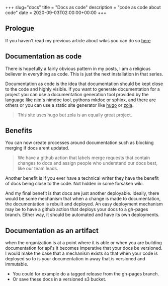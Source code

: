 +++
slug="docs"
title = "Docs as code"
description = "code as code about code"
date = 2020-09-03T02:00:00+00:00
+++

## Prologue

If you haven't read my previous article about wikis you can do so [here](/posts/wiki)

## Documentation as code

There is hopefully a fairly obvious pattern in my posts, I am a religious believer in everything
as code. This is just the next installation in that series. 

Documentation as code is the idea that documentation should be kept close to the code and highly
visible. If you want to generate documentation for a project you can use a documentation generation
tool provided by the language like [nim's](https://nim-lang.org) nimdoc tool, pythons mkdoc or sphinx,
and there are others or you can use a static site generator like [hugo](https://gohugo.io/) or 
[zola](https://www.getzola.org/).

> This site uses hugo but zola is an equally great project.

## Benefits

You can now create processes around documentation such as blocking merging if docs arent updated. 

> We have a github action that labels merge requests that contain changes to docs and assign people 
> who understand our docs best, like our team leads.

Another benefit is if you ever have a technical writer they have the benefit of docs being close to 
the code. Not hidden in some forsaken wiki.

And my final benefit is that docs are just another deployable. Ideally, there would be some mechanism 
that when a change is made to documentation, the documentation is rebuilt and deployed. An easy 
deployment mechanism may be to have a github action that deploys your docs to a gh-pages branch. 
Either way, it should be automated and have its own deployments.

## Documentation as an artifact

when the organization is at a point where it is able or when you are building documentation for api's
it becomes imperative that your docs be versioned. I would make the case that a mechanism exists so that 
when your code is deployed so to is your documentation in away that is versioned and immutable.

- You could for example do a tagged release from the gh-pages branch. 
- Or save these docs in a versioned s3 bucket.
